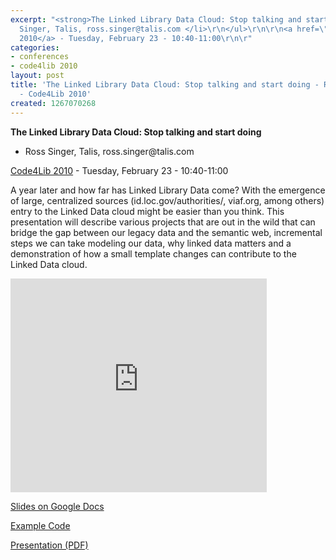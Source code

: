 ```yaml
---
excerpt: "<strong>The Linked Library Data Cloud: Stop talking and start doing</strong>\r\n\r\n<ul>\r\n<li>Ross
  Singer, Talis, ross.singer@talis.com </li>\r\n</ul>\r\n\r\n<a href=\"/conference/2010/schedule\">Code4Lib
  2010</a> - Tuesday, February 23 - 10:40-11:00\r\n\r"
categories:
- conferences
- code4lib 2010
layout: post
title: 'The Linked Library Data Cloud: Stop talking and start doing - Ross Singer
  - Code4Lib 2010'
created: 1267070268
---
```

<strong>The Linked Library Data Cloud: Stop talking and start doing</strong>

<ul>
<li>Ross Singer, Talis, ross.singer@talis.com </li>
</ul>

<a href="/conference/2010/schedule">Code4Lib 2010</a> - Tuesday, February 23 - 10:40-11:00

A year later and how far has Linked Library Data come? With the emergence of large, centralized sources (id.loc.gov/authorities/, viaf.org, among others) entry to the Linked Data cloud might be easier than you think. This presentation will describe various projects that are out in the wild that can bridge the gap between our legacy data and the semantic web, incremental steps we can take modeling our data, why linked data matters and a demonstration of how a small template changes can contribute to the Linked Data cloud.

<iframe src="http://docs.google.com/present/embed?id=dcw9djh7_172czxzkhds" frameborder="0" width="410" height="342"></iframe>

<a href="http://docs.google.com/present/view?id=dcw9djh7_172czxzkhds">Slides on Google Docs</a>

<a href="http://github.com/rsinger/LinkedLCCN">Example Code</a>

<a href="/files/The_Linked_Library_Data_Cloud.pdf">Presentation (PDF)</a>
